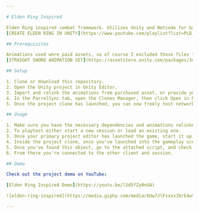 ```yaml
---

# Elden Ring Inspired

Elden Ring inspired combat framework. Utilizes Unity and Netcode for GameObjects. An early prototype at this stage in time. Based on the amazing series by Sebastian Graves ->
[CREATE ELDEN RING IN UNITY](https://www.youtube.com/playlist?list=PLD_vBJjpCwJvP9F9CeDRiLs08a3ldTpW5) 

## Prerequisites

Animations used were paid assets, so of course I excluded those files from being tracked. If you're curious about the animations though, since all you'll be seeing is a t-posing avatar -> 
[STRAIGHT SWORD ANIMATION SET](https://assetstore.unity.com/packages/3d/animations/straight-sword-animation-set-220752)

## Setup

1. Clone or download this repository.
2. Open the Unity project in Unity Editor.
3. Import and relink the animations from purchased asset, or provide your own alternative animation set.
4. In the ParrelSync tab, open the Clones Manager, then click Open in New Editor.
5. Once the project clone has launched, you can now freely test networking behaviour in realtime across the editors.

## Usage

1. Make sure you have the necessary dependencies and animations relinked.
2. To playtest either start a new session or load an existing one.
3. Once your primary project editor has launched the game, start it up on the cloned project.
4. Inside the project clone, once you've launched into the gameplay scene, find the Player UI Manager.
5. Once you've found this object, go to the attached script, and check Start Game As Client twice.
6. From there you're connected to the other client and session.

## Demo

Check out the project demo on YouTube:

[Elden Ring Inspired Demo](https://youtu.be/lSd5fZy0nUA)

![elden-ring-inspired](https://media.giphy.com/media/6Uw7JlFsxxxJbrE4wt/giphy.gif)

---
```


